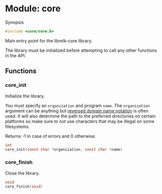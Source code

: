 # Module: core

Synopsis

```c
#include <core/core.h>
```

Main entry point for the libmlk-core library.

The library must be initialized before attempting to call any other functions in
the API.

## Functions

### core\_init

Initialize the library.

You must specify an `organization` and program `name`. The `organization`
argument can be anything but [reversed domain name notation][rdnn] is often
used. It will also determine the path to the preferred directories on certain
platforms so make sure to not use characters that may be illegal on some
filesystems.

Returns -1 in case of errors and 0 otherwise.

```c
int
core_init(const char *organization, const char *name)
```

### core\_finish

Close the library.

```c
void
core_finish(void)
```

[rdnn]: https://en.wikipedia.org/wiki/Reverse_domain_name_notation
